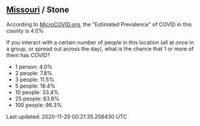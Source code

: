 
## [Missouri](/united-states/missouri) / Stone

According to [MicroCOVID.org](http://microcovid.org),
the "Estimated Prevalence" of COVID in this county is 4.0%

If you interact with a certain number of people in this location
(all at once in a group, or spread out across the day), what is the chance that
1 or more of them has COVID?

- 1 person: 4.0%
- 2 people: 7.8%
- 3 people: 11.5%
- 5 people: 18.4%
- 10 people: 33.4%
- 25 people: 63.8%
- 100 people: 98.3%

Last updated: 2020-11-29 00:21:35.206430 UTC
